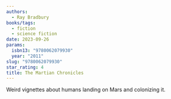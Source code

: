 ```yaml
---
authors:
  - Ray Bradbury
books/tags:
  - fiction
  - science fiction
date: 2023-09-26
params:
  isbn13: "9780062079930"
  year: "2011"
slug: "9780062079930"
star_rating: 4
title: The Martian Chronicles
---
```


Weird vignettes about humans landing on Mars and colonizing it.

<!--more-->
